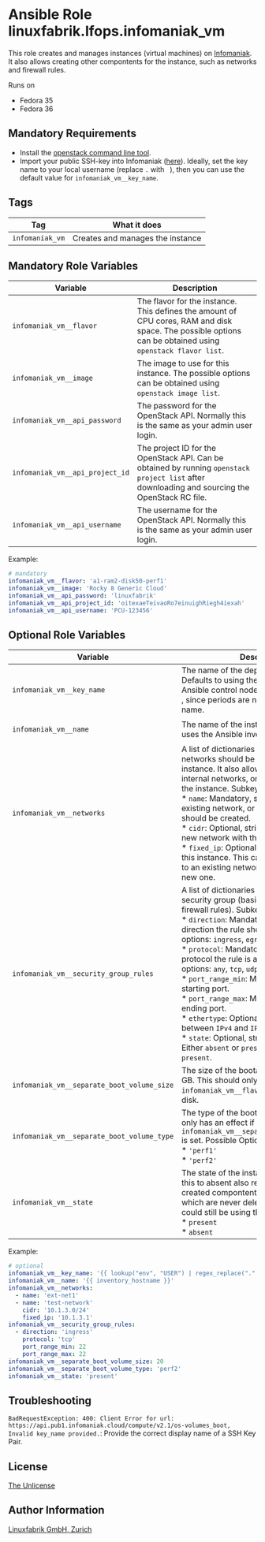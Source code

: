 # Ansible Role linuxfabrik.lfops.infomaniak_vm

This role creates and manages instances (virtual machines) on [Infomaniak](https://www.infomaniak.com/). It also allows creating other compontents for the instance, such as networks and firewall rules.

Runs on

* Fedora 35
* Fedora 36


## Mandatory Requirements

* Install the [openstack command line tool](https://docs.openstack.org/newton/user-guide/common/cli-install-openstack-command-line-clients.html).
* Import your public SSH-key into Infomaniak ([here](https://api.pub1.infomaniak.cloud/horizon/project/key_pairs)). Ideally, set the key name to your local username (replace `.` with ` `), then you can use the default value for `infomaniak_vm__key_name`.


## Tags

| Tag             | What it does                     |
| ---             | ------------                     |
| `infomaniak_vm` | Creates and manages the instance |


## Mandatory Role Variables

| Variable                        | Description                                                                                                                                                |
| --------                        | -----------                                                                                                                                                |
| `infomaniak_vm__flavor`         | The flavor for the instance. This defines the amount of CPU cores, RAM and disk space. The possible options can be obtained using `openstack flavor list`. |
| `infomaniak_vm__image`          | The image to use for this instance. The possible options can be obtained using `openstack image list`.                                                     |
| `infomaniak_vm__api_password`   | The password for the OpenStack API. Normally this is the same as your admin user login.                                                                    |
| `infomaniak_vm__api_project_id` | The project ID for the OpenStack API. Can be obtained by running `openstack project list` after downloading and sourcing the OpenStack RC file.            |
| `infomaniak_vm__api_username`   | The username for the OpenStack API. Normally this is the same as your admin user login.                                                                    |

Example:
```yaml
# mandatory
infomaniak_vm__flavor: 'a1-ram2-disk50-perf1'
infomaniak_vm__image: 'Rocky 8 Generic Cloud'
infomaniak_vm__api_password: 'linuxfabrik'
infomaniak_vm__api_project_id: 'oitexaeTeivaoRo7einuighRiegh4iexah'
infomaniak_vm__api_username: 'PCU-123456'
```


## Optional Role Variables

| Variable | Description | Default Value |
| -------- | ----------- | ------------- |
| `infomaniak_vm__key_name` | The name of the deposited SSH-key. Defaults to using the local username of the Ansible control node, but replaces all `.` with ` `, since periods are not allowed in the key name. | `'{{ lookup("env", "USER") \| regex_replace(".", " ") }}'` |
| `infomaniak_vm__name` | The name of the instance. By default, it uses the Ansible inventory name. | `'{{ inventory_hostname }}'` |
| `infomaniak_vm__networks` | A list of dictionaries defining which networks should be attached to this instance. It also allows the creation of new internal networks, or setting a fixed IP for the instance. Subkeys:<br> * `name`: Mandatory, string. The name of an existing network, or the network which should be created.<br> * `cidr`: Optional, string. If this is given, a new network with this cidr is created.<br> * `fixed_ip`: Optional, string. The fixed IP of this instance. This can be used for attach to an existing network, or when creating a new one. | unset |
| `infomaniak_vm__security_group_rules` | A list of dictionaries containing rules for the security group (basically OpenStack firewall rules). Subkeys:<br> * `direction`: Mandatory, string. For which direction the rule should apply. Possible options: `ingress`, `egress`.<br> * `protocol`: Mandatory, string. To which IP protocol the rule is applied. Possible options: `any`, `tcp`, `udp`, `icmp`.<br> * `port_range_min`: Mandatory, int. The starting port.<br> * `port_range_max`: Mandatory, int. The ending port. <br> * `ethertype`: Optional, string. Choose between `IPv4` and `IPv6`. Defaults to `IPv4`.<br> * `state`: Optional, string. State of the rule. Either `absent` or `present`. Defaults to `present`. | unset |
| `infomaniak_vm__separate_boot_volume_size` | The size of the bootable root-volume in GB. This should only be used if the `infomaniak_vm__flavor` does not include a disk. | unset |
| `infomaniak_vm__separate_boot_volume_type` | The type of the bootable root-volume. This only has an effect if `infomaniak_vm__separate_boot_volume_size` is set. Possible Options:<br> * `'perf1'`<br> * `'perf2'`| `'perf2'` |
| `infomaniak_vm__state` | The state of the instance. Note that setting this to absent also removes all other created compontents, except the networks, which are never deleted since other VMs could still be using them. Possible options:<br> * `present`<br> * `absent` | `'present'` |

Example:
```yaml
# optional
infomaniak_vm__key_name: '{{ lookup("env", "USER") | regex_replace(".", " ") }}'
infomaniak_vm__name: '{{ inventory_hostname }}'
infomaniak_vm__networks:
  - name: 'ext-net1'
  - name: 'test-network'
    cidr: '10.1.3.0/24'
    fixed_ip: '10.1.3.1'
infomaniak_vm__security_group_rules:
  - direction: 'ingress'
    protocol: 'tcp'
    port_range_min: 22
    port_range_max: 22
infomaniak_vm__separate_boot_volume_size: 20
infomaniak_vm__separate_boot_volume_type: 'perf2'
infomaniak_vm__state: 'present'
```

## Troubleshooting

`BadRequestException: 400: Client Error for url: https://api.pub1.infomaniak.cloud/compute/v2.1/os-volumes_boot, Invalid key_name provided.`: Provide the correct display name of a SSH Key Pair.


## License

[The Unlicense](https://unlicense.org/)


## Author Information

[Linuxfabrik GmbH, Zurich](https://www.linuxfabrik.ch)

